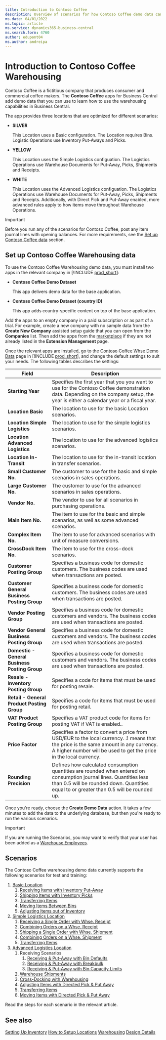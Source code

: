 ```yaml
---
title: Introduction to Contoso Coffee 
description: Overview of scenarios for how Contoso Coffee demo data can help you learn how to use the warehousing capabilities in Business Central.
ms.date: 04/01/2022
ms.topic: article
ms.service: dynamics365-business-central
ms.search.form: 4760
author: edupont04
ms.author: andreipa
---
```


# Introduction to Contoso Coffee Warehousing

Contoso Coffee is a fictitious company that produces consumer and commercial coffee makers. The **Contoso Coffee** apps for Business Central add demo data that you can use to learn how to use the warehousing capabilities in Business Central.  

The app provides three locations that are optimized for different scenarios:

- **SILVER**  

  This Location uses a Basic configuration.  The Location requires Bins.  Logistic Operations use Inventory Put-Aways and Picks. 

- **YELLOW**  

  This Location uses the Simple Logistics configuation.  The Logistics Operations use Warehouse Documents for Put-Away, Picks, Shipments and Receipts.

- **WHITE**  

  This Location uses the Advanced Logistics configuation.  The Logistics Operations use Warehouse Documents for Put-Away, Picks, Shipments and Receipts.  Additionally, with Direct Pick and Put-Away enabled, more advanced rules apply to how items move throughout Warehouse Operations.

> [!IMPORTANT]
> Before you run any of the scenarios for Contoso Coffee, post any item journal lines with opening balances. For more requirements, see the [Set up Contoso Coffee data](#set-up-contoso-coffee-warehousing-data) section.

## Set up Contoso Coffee Warehousing data

To use the Contoso Coffee Warehousing demo data, you must install two apps in the relevant company in [!INCLUDE [prod_short](../../includes/prod_short.md)]:  

- **Contoso Coffee Demo Dataset**  

    This app delivers demo data for the base application.  
- **Contoso Coffee Demo Dataset (country ID)**  

    This app adds country-specific content on top of the base application.

Add the apps to an empty company in a paid subscription or as part of a trial. For example, create a new company with no sample data from the **Create New Company** assisted setup guide that you can open from the **Companies** list. Then add the apps from the [marketplace](../../ui-extensions-install-uninstall.md#install) if they are not already listed in the **Extension Management** page.  

Once the relevant apps are installed, go to the [Contoso Coffee Whse Demo Data](https://businesscentral.dynamics.com/?page=4761) page in [!INCLUDE [prod_short](../../includes/prod_short.md)], and change the default settings to suit your needs. The following tables describes the settings:  

|Field  |Description  |
|---------|---------|
|**Starting Year** |Specifies the first year that you you want to use for the Contoso Coffee demonstration data. Depending on the company setup, the year is either a calendar year or a fiscal year.|
|**Location Basic**  |The location to use for the basic Location scenarios.|
|**Location Simple Logistics**  |The location to use for the simple logistics scenarios.|
|**Location Advanced Logistics**  |The location to use for the advanced logistics scenarios.|
|**Location In-Transit**  |The location to use for the in-transit location in transfer scenarios.|
|**Small Customer No.**  |The customer to use for the basic and simple scenarios in sales operations.|
|**Large Customer No.**  |The customer to use for the advanced scenarios in sales operations.|
|**Vendor No.**  |The vendor to use for all scenarios in purchasing operations.|
|**Main Item No.**  |The item to use for the basic and simple scenarios, as well as some advanced scenarios.|
|**Complex Item No.**  |The item to use for advanced scenarios with unit of measure conversions.|
|**CrossDock Item No.**  |The item to use for the cross-dock scenarios.|
|**Customer Posting Group**|Specifies a business code for domestic customers. The business codes are used when transactions are posted. |
|**Customer General Business Posting Group**|Specifies a business code for domestic customers. The business codes are used when transactions are posted. |
|**Vendor Posting Group**|Specifies a business code for domestic customers and vendors. The business codes are used when transactions are posted. |
|**Vendor General Business Posting Group**|Specifies a business code for domestic customers and vendors. The business codes are used when transactions are posted. |
|**Domestic - General Business Posting Group**|Specifies a business code for domestic customers and vendors. The business codes are used when transactions are posted. |
|**Resale - Inventory Posting Group**    |Specifies a code for items that must be used for posting resale.|
|**Retail - General Product Posting Group**    |Specifies a code for items that must be used for posting retail.|
|**VAT Product Posting Group**    |Specifies a VAT product code for items for posting VAT if VAT is enabled..|
|**Price Factor**     |Specifies a factor to convert a price from USD/EUR to the local currency. *1* means that the price is the same amount in any currency. A higher number will be used to get the price in the local currency. |
|**Rounding Precision**  |Defines how calculated consumption quantities are rounded when entered on consumption journal lines. Quantities less than 0.5 will be rounded down. Quantities equal to or greater than 0.5 will be rounded up.|

Once you're ready, choose the **Create Demo Data** action. It takes a few minutes to add the data to the underlying database, but then you're ready to run the various scenarios.  

> [!IMPORTANT]
> If you are running the Scenarios, you may want to verify that your user has been added as a [Warehouse Employees](adding-warehouse-employee.md).

## Scenarios

The Contoso Coffee warehousing demo data currently supports the following scenarios for test and training:

1.	[Basic Location](basic-location.md)
    1.	[Receiving Items with Inventory Put-Away](basic/receiving-items-with-inventory-put-away.md)
    2.	[Shipping Items with Inventory Picks](basic/shipping-items-with-inventory-picks.md)
    3.	[Transferring Items](basic/transferring-items.md)
    4.	[Moving Items Between Bins](basic/moving-items-between-bins.md)
    5.	[Adjusting Items out of Inventory](basic/adjusting-items-out-of-inventory.md)
2.	[Simple Logistics Location](simple-logistics-location.md)
    1.	[Receiving a Single Order with Whse. Receipt](simple/receiving-a-single-order-with-whse-receipt.md)
    2.	[Combining Orders on a Whse. Receipt](simple/combining-orders-on-a-whse-receipt.md)
    3.	[Shipping a Single Order with Whse. Shipment](simple/shipping-a-single-order-with-whse-shipment.md)
    4.	[Combining Orders on a Whse. Shipment](simple/combining-orders-on-a-whse-shipment.md)
    5.	[Transferring Items](simple/transferring-items.md)
3.	[Advanced Logistics Location](advanced-logistics-location.md)
    1.	Receiving Scenarios
        1.	[Receiving & Put-Away with Bin Defaults](advanced/receiving-put-away-with-bin-defaults.md)
        2.	[Receiving & Put-Away with Breakbulk](advanced/receiving-put-away-with-breakbulk.md)
        3.	[Receiving & Put-Away with Bin Capacity Limits](advanced/receiving-put-away-with-bin-capacity-limits.md)
    2.	[Warehouse Shipments](advanced/warehouse-shipments.md)
    3.	[Cross-Docking with Warehousing](advanced/cross-docking-with-warehousing.md)
    4.	[Adjusting Items with Directed Pick & Put Away](advanced/adjusting-items-with-directed-pick-put-away.md)
    5.	[Transferring Items](advanced/transferring-items.md)
    6.	[Moving Items with Directed Pick & Put Away](advanced/moving-items-with-directed-pick-put-away.md)

Read the steps for each scenario in the relevant article.  

## See also

[Setting Up Inventory](../../inventory-setup-inventory.md)
[How to Setup Locations](../../inventory-how-setup-locations.md)
[Warehousing](../../warehouse-manage-warehouse.md)
[Design Details](../../design-details-warehouse-overview.md)
